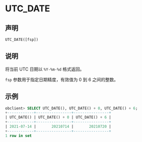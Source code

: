# UTC_DATE

## 声明

```sql
UTC_DATE([fsp])
```

## 说明

将当前 UTC 日期以 `%Y-%m-%d` 格式返回。

`fsp` 参数用于指定日期精度，有效值为 0 到 6 之间的整数。

## 示例

```sql
obclient> SELECT UTC_DATE(), UTC_DATE() + 0, UTC_DATE() + 6;
+------------+----------------+----------------+
| UTC_DATE() | UTC_DATE() + 0 | UTC_DATE() + 6 |
+------------+----------------+----------------+
| 2021-07-14 |       20210714 |       20210720 |
+------------+----------------+----------------+
1 row in set
```
